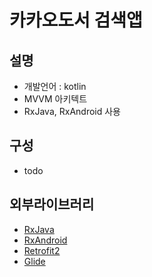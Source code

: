 # 카카오도서 검색앱

## 설명
- 개발언어 : kotlin
- MVVM 아키텍트
- RxJava, RxAndroid 사용

## 구성
- todo

## 외부라이브러리
- [RxJava](https://github.com/ReactiveX/RxJava)
- [RxAndroid](https://github.com/ReactiveX/RxAndroid)
- [Retrofit2](https://github.com/square/retrofit)
- [Glide](https://github.com/bumptech/glide)
 